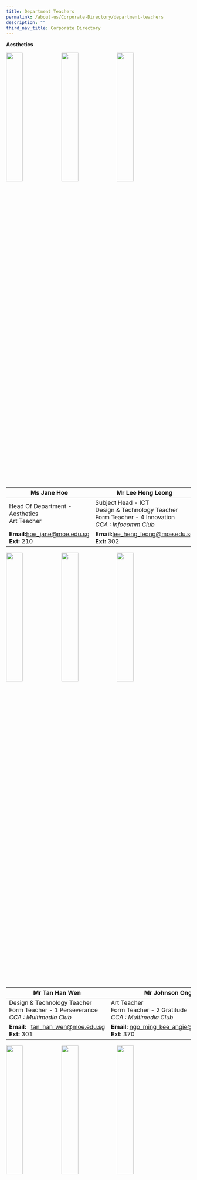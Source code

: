 ```yaml
---
title: Department Teachers
permalink: /about-us/Corporate-Directory/department-teachers
description: ""
third_nav_title: Corporate Directory
---
```

**Aesthetics**

<img src="/images/Ms%20Jane%20Hoe.jpeg" 
     style="width:30%;float:left">
		 <img src="/images/Mr%20Lee%20Heng%20Leong.png" 
     style="width:30%;float:left">
<img src="/images/Mdm%20Angie%20Ngo.png" 
     style="width:30%;">



|Ms Jane Hoe | Mr Lee Heng Leong| Mdm Angie Ngo|
| -------- | -------- | -------- |
| Head Of Department - Aesthetics  <br>Art Teacher   | Subject Head - ICT  <br>Design & Technology Teacher  <br>Form Teacher - 4 Innovation  <br>_CCA : Infocomm Club_  | Senior Teacher  <br>Art Teacher  <br>Form Teacher - 1 Excellence  <br>_CCA : Visual Arts Club_    |
|**Email:**[hoe\_jane@moe.edu.sg](mailto:hoe_jane@moe.edu.sg)<br>**Ext:** 210|**Email:**[lee\_heng\_leong@moe.edu.sg](mailto:lee_heng_leong@moe.edu.sg)<br>**Ext:** 302|**Email:**  [ngo\_ming\_kee\_angie@moe.edu.sg](mailto:ngo_ming_kee_angie@moe.edu.sg)  <br>**Ext:** 370

<img src="/images/Mr%20Tan%20Han%20Wen.png" 
     style="width:30%;float:left">
		 <img src="/images/Mr%20Johnson%20Ong.png" 
     style="width:30%;float:left">
<img src="/images/Mr%20Teo%20Boon%20Heng.png" 
     style="width:30%;">



|Mr Tan Han Wen| Mr Johnson Ong|Mr Teo Boon Heng|
| -------- | -------- | -------- |
| Design & Technology Teacher  <br>Form Teacher - 1 Perseverance  <br>_CCA : Multimedia Club_   | Art Teacher  <br>Form Teacher - 2 Gratitude  <br>_CCA : Multimedia Club_  | Design & Technology Teacher  <br>Form Teacher - 1 Innovation  <br>_CCA : National Police Cadet Corps_|
|**Email:**   [tan\_han\_wen@moe.edu.sg](mailto:tan_han_wen@moe.edu.sg)<br>**Ext:** 301|**Email:** [ngo\_ming\_kee\_angie@moe.edu.sg](mailto:ngo_ming_kee_angie@moe.edu.sg)  <br>**Ext:** 370|**Email:**  [teo\_boon\_heng@moe.edu.sg](mailto:teo_boon_heng@moe.edu.sg)  <br>**Ext:** 301

<img src="/images/Mdm%20Rafiqah%20Dewi.png" 
     style="width:30%;float:left">
<img src="/images/Ms%20Claire%20Loh.png" 
     style="width:30%;float:left">
<img src="/images/Mdm%20Tan%20Jia%20Ling%20Sharlene.jpeg" 
     style="width:30%;">



|Mdm Rafiqah Dewi| Ms Claire Loh|Mdm Sharlene Koh|
| -------- | -------- | -------- |
| Art Teacher  <br>Form Teacher - 3 Excellence  <br>_CCA : Visual Arts Club_|FCE Teacher  <br>Form Teacher - 2 Integrity  <br>_CCA : National Police Cadet Corps_| FCE Teacher  <br>_CCA : Chinese Dance_|
|**Email:**      [rafiqah\_dewi\_aziz@moe.edu.sg](mailto:%20rafiqah_dewi_aziz@moe.edu.sg)<br>**Ext:** 370|**Email:**  [low\_zhen\_yan\_claire@moe.edu.sg](mailto:low_zhen_yan_claire@moe.edu.sg)[](mailto:song_song_i@moe.edu.sg)<Br>**Ext:** 113|**Email:**  [tan\_jia\_ling\_sharlene@moe.edu.sg](mailto:tan_jia_ling_sharlene@moe.edu.sg) <br>**Ext:** 113

<img src="/images/Mr%20Truman%20See.png" 
     style="width:30%;float:left">
<img src="/images/Mr%20Xie%20Zhi%20Zhong.jpeg" 
     style="width:30%;float:left">
<img src="/images/Ms%20Tan%20Wern%20Li.jpeg" 
     style="width:30%">

<br>

<br>

<br>

<br>

<br>


| Mr Truman See Qi Heng| Mr Xie Zhi Zhong  |Ms Tan Wern Li Rowena Mary|
| -------- | -------- | -------- |
| Music Teacher<br>Form Teacher - 2 Perseverance  <br>_CCA : Choir_|Music Teacher| FCE Teacher|
|**Email:**     [truman\_see\_qi\_heng@moe.edu.sg](mailto:truman_see_qi_heng@moe.edu.sg)  <br>**Ext:** 370|**Email:** [xie\_zhizhong@moe.edu.sg](mailto:xie_zhizhong@moe.edu.sg)<br>**Ext:** 370|**Email:**  -<br>**Ext:** 113

**English Language and Literature**

<img src="/images/Mdm%20Yap%20Teck%20Lay%20Anna.jpeg"  style="width:30%;float:left">
<img src="/images/Mr%20Fu%20Kaidi.jpg" 
     style="width:30%;float:left">
<img src="/images/Mdm%20Shahnaaz%20B%20Sidik.jpeg" 
     style="width:30%;">



| Mdm Anna Yap| Mr Fu Kaidi|Mdm Shahnaaz Sidik|
| -------- | -------- | -------- |
| Head Of Department - English|Subject Head - English  <br>_CCA : Scouts_ |Senior Teacher - Literature  <br>Form Teacher - 4 Resilience  <br>_CCA : Debate_|
|**Email:** [yap\_teck\_lay\_anna@moe.edu.sg](mailto:yap_teck_lay_anna@moe.edu.sg)<br>**Ext:** 2040|**Email:** [fu\_kaidi@moe.edu.sg](mailto:fu_kai_di@moe.edu.sg)<br>**Ext:** 352|**Email:**  [shahnaaz\_sidik@moe.edu.sg](mailto:shahnaaz_sidik@moe.edu.sg) <br>**Ext:** 356

<img src="/images/Ms%20Lenden-Hitchcock%20Su%20Mei.jpeg"  style="width:30%;float:left">
<img src="/images/Mdm%20Pey%20Siew%20Mei.jpeg" 
     style="width:30%;float:left">
<img src="/images/Mdm%20Chiang%20Wan%20Lin%20Angel.jpeg" 
     style="width:30%;">


| Ms Lenden|Mdm Pey Siew Mei|Ms Angel Chiang|
| -------- | -------- | -------- |
| Teacher  <br>Form Teacher - 2 Perseverance  <br>_CCA : Red Cross_ |Teacher  <br>Form Teacher - 2 Resilience  <br>_CCA : Library Club_| Teacher  <br>Form Teacher - 4 Humility  <br>_CCA : String Orchestra_
|**Email:**[su\_mei\_lenden-hitchcock@moe.edu.sg](mailto:su_mei_lenden-hitchcock@moe.edu.sg)<br>**Ext:** 353|**Email:**   [pey\_siew\_mei@moe.edu.sg](mailto:pey_siew_mei@moe.edu.sg)  <br>**Ext:** 358|**Email:**  [chiang\_wan\_lin\_angel@moe.edu.sg](mailto:chiang_wan_lin_angel@moe.edu.sg) <br>**Ext:** 354

<img src="/images/Miss%20Wan%20Nur.jpg"  style="width:30%;float:left">
<img src="/images/Ms%20Michelle%20Yeong.jpg" 
     style="width:30%;float:left">
<img src="/images/Mrs%20Tan%20Jie%20Ying.jpg" 
     style="width:30%;">


| Ms Riny| Ms Michelle Yeong|Ms Tan Jie Ying|
| -------- | -------- | -------- |
| Teacher  <br>Form Teacher - 3 Sincerity   <br>_CCA : Red Cross_|Teacher  <br>Form Teacher - 4 Excellence  <br>_CCA : Table Tennis_| Teacher  <br>Form Teacher - 3 Excellence
|**Email:**[wan\_nur\_riny\_ridzuan@moe.edu.sg](mailto:su_mei_lenden-hitchcock@moe.edu.sg)<br>**Ext:** 359|**Email:**[yeong\_xin\_yi\_michelle@moe.edu.sg](mailto:su_mei_lenden-hitchcock@moe.edu.sg)<br>**Ext:** 356|**Email:**  [tan\_jie\_ying\_a@moe.edu.sg](mailto:tan_jie_ying_a@moe.edu.sg) <br>**Ext:** 352

<img src="/images/Mrs%20Chandra%20Ravi.jpeg"  style="width:30%;float:left">
<img src="/images/Mdm%20Wendy.jpg" 
     style="width:30%;float:left">
<img src="/images/Mdm%20Priscilla%20Tan.png" 
     style="width:30%;">


|Ms Chandra Ravi|Mdm Wendy Low| Mdm Priscilla Tan|
| -------- | -------- | -------- |
| Teacher|Teacher | Teacher 
|**Email:**   [shanmugam\_chandraghantha@moe.edu.sg](mailto:shanmugam_chandraghantha@moe.edu.sg)<br>**Ext:** 360|**Email:**  [low\_gek\_meng\_wendy@moe.edu.sg](mailto:low_gek_meng_wendy@moe.edu.sg) <br>**Ext:** 354|**Email:**  [tan\_bishi\_priscilla@moe.edu.sg](mailto:tan_bishi_priscilla@moe.edu.sg) <br>**Ext:** 358

<img src="/images/Mr%20Sim%20Kian%20Ming.jpeg"  style="width:30%;float:left">
<img src="/images/Mdm%20Chong%20Hui%20Yin%20Elaine.jpeg" 
     style="width:30%">



|Mr Sim Kian Ming|Mdm Elaine Chong| |
| -------- | -------- | -------- |
| Teacher|Teacher ||
|**Email:**   [sim\_kian\_ming@moe.edu.sg](mailto:sim_kian_ming@moe.edu.sg)<br>**Ext:** 357|**Email:**   [chong\_hui\_yin\_elaine@moe.edu.sg](mailto:chong_hui_yin_elaine@moe.edu.sg)  <br>**Ext:** 360|

**Humanities**

<img src="/images/Mdm%20Tan%20Pek%20Cheng.jpeg"  style="width:30%;float:left">
<img src="/images/Mr%20Dalvey.jpeg"  style="width:30%;float:left">
<img src="/images/Mr%20Abdul%20Rahim.jpeg" 
     style="width:30%">

|Mdm Tan Pek Cheng|Mr Dalvey Neo|Mr Abdul Rahim|
| -------- | -------- | -------- |
| Head Of Department - Humanities|Head Of Department - Student Management |Senior Teacher - History  <br>Form Teacher - 3 Innovation  <br>_CCA : Red Cross_ |
|**Email:**   [tan\_pek\_cheng@moe.edu.sg](mailto:tan_pek_cheng@moe.edu.sg)<br>**Ext:** 206|**Email:**   [neo\_choong\_wei\_dalvey@moe.edu.sg](mailto:neo_choong_wei_dalvey@moe.edu.sg)<br>**Ext:** 211|**Email:**  [abdul\_rahim\_ahmad@moe.edu.sg](mailto:abdul_rahim_ahmad@moe.edu.sg) <br>**Ext:** 332

<img src="/images/Ms%20Ng%20Bi%20Ru.png"  style="width:30%;float:left">
<img src="/images/Ms%20Christabel%20Hung.png"  style="width:30%;float:left">
<img src="/images/Ms%20Mak%20Xue%20Wei.png" 
     style="width:30%">

|Ms Ng Bi Ru|Ms Christabel Hung  |Ms Mak Xue Wei|
| -------- | -------- | -------- |
| Teacher  <br>Form Teacher - 3 Perseverance  <br>_CCA : Chinese Dance_ |Teacher  <br>Form Teacher - 2 Innovation  <br>_CCA : Student Council_| Teacher  <br>Form Teacher - 2 Humility  <br>_CCA : National Police Cadet Corps_
|**Email:**  [ng\_bi\_ru@moe.edu.sg](mailto:ng_bi_ru@moe.edu.sg)<br>**Ext:** 309|**Email:** [xue\_er\_christabel\_hung@moe.edu.sg](mailto:xue_er_christabel_hung@moe.edu.sg)  <br>**Ext:** 333|**Email:**  [mak\_xue\_wei@moe.edu.sg](mailto:mak_xue_wei@moe.edu.sg)  <br>**Ext:** 306

<img src="/images/Ms%20Periya.png"  style="width:30%;float:left">
<img src="/images/Mr%20Gary%20Lim.png"  style="width:30%;float:left">
<img src="/images/Mr%20Tan%20Han%20Xiong.jpeg" 
     style="width:30%">

|Ms Periya|Mr Gary Lim|Mr Tan Han Xiong|
| -------- | -------- | -------- |
| Teacher  <br>Form Teacher - 2 Resilience  <br>_CCA : Choir_ |Teacher  <br>Form Teacher - 4 Integrity  <br>_CCA : Basketball_  | Teacher  <br>Form Teacher - 4 Resilience  <br>_CCA : English Drama_
|**Email:**   [periya\_sundaram@moe.edu.sg](mailto:periya_sundaram@moe.edu.sg%20g)<br>**Ext:** 320|**Email:**   [lim\_jian\_ming\_gary@moe.edu.sg](mailto:lim_jian_ming_gary@moe.edu.sg)  <br>**Ext:** 314|**Email:**  [tan\_han\_xiong@moe.edu.sg](mailto:tan_han_xiong@moe.edu.sg) <br>**Ext:** 306